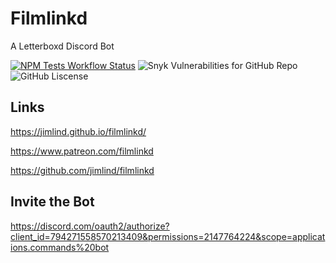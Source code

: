 # Filmlinkd

A Letterboxd Discord Bot

[![NPM Tests Workflow Status](https://github.com/jimlind/filmlinkd/actions/workflows/run-npm-tests.yml/badge.svg)](https://github.com/jimlind/filmlinkd/actions/workflows/run-npm-tests.yml)
![Snyk Vulnerabilities for GitHub Repo](https://img.shields.io/snyk/vulnerabilities/github/jimlind/filmlinkd)
![GitHub Liscense](https://img.shields.io/github/license/jimlind/filmlinkd)

## Links

https://jimlind.github.io/filmlinkd/

https://www.patreon.com/filmlinkd

https://github.com/jimlind/filmlinkd

## Invite the Bot

https://discord.com/oauth2/authorize?client_id=794271558570213409&permissions=2147764224&scope=applications.commands%20bot

